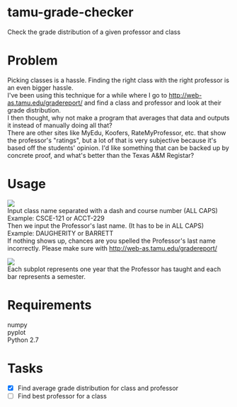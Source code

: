 # tamu-grade-checker
Check the grade distribution of a given professor and class 

# Problem
Picking classes is a hassle. Finding the right class with the right professor is an even bigger hassle.  
I've been using this technique for a while where I go to http://web-as.tamu.edu/gradereport/ and find a class and professor and look at their grade distribution.  
I then thought, why not make a program that averages that data and outputs it instead of manually doing all that?  
There are other sites like MyEdu, Koofers, RateMyProfessor, etc. that show the professor's "ratings", but a lot of that is very subjective because it's based off the students' opinion. I'd like something that can be backed up by concrete proof, and what's better than the Texas A&M Registar?

# Usage
![](https://i.imgsafe.org/c67eb76.png)  
Input class name separated with a dash and course number (ALL CAPS)  
Example: CSCE-121 or ACCT-229  
Then we input the Professor's last name. (It has to be in ALL CAPS)  
Example: DAUGHERITY or BARRETT  
If nothing shows up, chances are you spelled the Professor's last name incorrectly. Please make sure with http://web-as.tamu.edu/gradereport/  

![](https://i.imgsafe.org/c61cf7c.png)  
Each subplot represents one year that the Professor has taught and each bar represents a semester.  

# Requirements
numpy  
pyplot  
Python 2.7  

# Tasks
- [x] Find average grade distribution for class and professor
- [ ] Find best professor for a class
